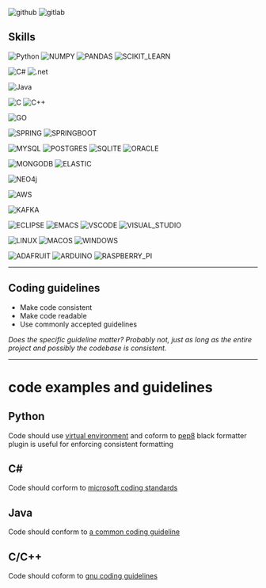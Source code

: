 ![github](https://img.shields.io/badge/GitHub-000000?style=for-the-badge&logo=GitHub&logoColor=white)
![gitlab](https://img.shields.io/badge/GitLab-330F63?style=for-the-badge&logo=gitlab&logoColor=white)

## Skills

![Python](https://img.shields.io/badge/Python-3776AB?style=for-the-badge&logo=python&logoColor=white)
![NUMPY](https://img.shields.io/badge/Numpy-777BB4?style=for-the-badge&logo=numpy&logoColor=white)
![PANDAS](https://img.shields.io/badge/Pandas-2C2D72?style=for-the-badge&logo=pandas&logoColor=white)
![SCIKIT_LEARN](https://img.shields.io/badge/scikit_learn-F7931E?style=for-the-badge&logo=scikit-learn&logoColor=white)


![C#](https://img.shields.io/badge/C%23-239120?style=for-the-badge&logo=c-sharp&logoColor=white)
![.net](	https://img.shields.io/badge/.NET-5C2D91?style=for-the-badge&logo=.net&logoColor=white)

![Java](	https://img.shields.io/badge/Java-ED8B00?style=for-the-badge&logo=java&logoColor=white)

![C](https://img.shields.io/badge/C-00599C?style=for-the-badge&logo=c&logoColor=white)
![C++](https://img.shields.io/badge/C%2B%2B-00599C?style=for-the-badge&logo=c%2B%2B&logoColor=white)

![GO](https://img.shields.io/badge/Go-00ADD8?style=for-the-badge&logo=go&logoColor=white)

![SPRING](https://img.shields.io/badge/Spring-6DB33F?style=for-the-badge&logo=spring&logoColor=white)
![SPRINGBOOT](https://img.shields.io/badge/Spring_Boot-F2F4F9?style=for-the-badge&logo=spring-boot)

![MYSQL](https://img.shields.io/badge/MySQL-00000F?style=for-the-badge&logo=mysql&logoColor=white)
![POSTGRES](https://img.shields.io/badge/PostgreSQL-316192?style=for-the-badge&logo=postgresql&logoColor=white)
![SQLITE](https://img.shields.io/badge/SQLite-07405E?style=for-the-badge&logo=sqlite&logoColor=white)
![ORACLE](https://img.shields.io/badge/Oracle-F80000?style=for-the-badge&logo=Oracle&logoColor=white)

![MONGODB](https://img.shields.io/badge/MongoDB-4EA94B?style=for-the-badge&logo=mongodb&logoColor=white)
![ELASTIC](https://img.shields.io/badge/Elastic_Search-005571?style=for-the-badge&logo=elasticsearch&logoColor=white)

![NEO4j](https://img.shields.io/badge/Neo4j-018bff?style=for-the-badge&logo=neo4j&logoColor=white)

![AWS](https://img.shields.io/badge/Amazon_AWS-232F3E?style=for-the-badge&logo=amazon-aws&logoColor=white)

![KAFKA](https://img.shields.io/badge/Apache_Kafka-231F20?style=for-the-badge&logo=apache-kafka&logoColor=white)


![ECLIPSE](	https://img.shields.io/badge/Eclipse-2C2255?style=for-the-badge&logo=eclipse&logoColor=white)
![EMACS](https://img.shields.io/badge/Emacs-%237F5AB6.svg?&style=for-the-badge&logo=gnu-emacs&logoColor=white)
![VSCODE](https://img.shields.io/badge/VSCode-0078D4?style=for-the-badge&logo=visual%20studio%20code&logoColor=white)
![VISUAL_STUDIO](https://img.shields.io/badge/Visual_Studio-5C2D91?style=for-the-badge&logo=visual%20studio&logoColor=white)

![LINUX](https://img.shields.io/badge/Linux-FCC624?style=for-the-badge&logo=linux&logoColor=black)
![MACOS](https://img.shields.io/badge/mac%20os-000000?style=for-the-badge&logo=apple&logoColor=white)
![WINDOWS](https://img.shields.io/badge/Windows-0078D6?style=for-the-badge&logo=windows&logoColor=white)

![ADAFRUIT](https://img.shields.io/badge/adafruit-000000?style=for-the-badge&logo=adafruit&logoColor=white)
![ARDUINO](https://img.shields.io/badge/Arduino-00979D?style=for-the-badge&logo=Arduino&logoColor=white)
![RASPBERRY_PI](https://img.shields.io/badge/Raspberry%20Pi-A22846?style=for-the-badge&logo=Raspberry%20Pi&logoColor=white)

---
## Coding guidelines
- Make code consistent
- Make code readable
- Use commonly accepted guidelines

*Does the specific guideline matter? Probably not, just as long as the entire project and possibly the codebase is consistent.*

---
# code examples and guidelines
## Python
Code should use [virtual environment](https://docs.python.org/3/library/venv.html) and coform to [pep8](https://peps.python.org/pep-0008/)
black formatter plugin is useful for enforcing consistent formatting

## C#
Code should corform to [microsoft coding standards](https://learn.microsoft.com/en-us/dotnet/csharp/fundamentals/coding-style/coding-conventions)

## Java
Code should conform to [a common coding guideline](https://www.geeksforgeeks.org/coding-guidelines-in-java/)

## C/C++
Code should coform to [gnu coding guidelines](https://www.gnu.org/prep/standards/html_node/Writing-C.html)


